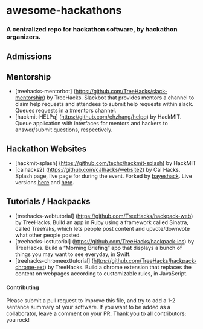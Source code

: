# awesome-hackathons
### A centralized repo for hackathon software, by hackathon organizers.

## Admissions

## Mentorship
- [treehacks-mentorbot] (https://github.com/TreeHacks/slack-mentorship) by TreeHacks. Slackbot that provides mentors a channel to claim help requests and attendees to submit help requests within slack. Queues requests in a #mentors channel.
- [hackmit-HELPq] (https://github.com/ehzhang/helpq) by HackMIT. Queue application with interfaces for mentors and hackers to answer/submit questions, respectively.

## Hackathon Websites
- [hackmit-splash] (https://github.com/techx/hackmit-splash) by HackMIT
- [calhacks2] (https://github.com/calhacks/website2) by Cal Hacks. Splash page, live page for during the event. Forked by [bayeshack](https://github.com/lukasschwab/website2). Live versions [here](http://www.calhacks.io/) and [here](http://bayeshack.org/).

## Tutorials / Hackpacks
- [treehacks-webtutorial] (https://github.com/TreeHacks/hackpack-web) by TreeHacks. Build an app in Ruby using a framework called Sinatra, called TreeYaks, which lets people post content and upvote/downvote what other people posted.
- [treehacks-iostutorial] (https://github.com/TreeHacks/hackpack-ios) by TreeHacks. Build a “Morning Briefing” app that displays a bunch of things you may want to see everyday, in Swift.
- [treehacks-chromeexttutorial] (https://github.com/TreeHacks/hackpack-chrome-ext) by TreeHacks. Build a chrome extension that replaces the content on webpages according to customizable rules, in JavaScript.

#### Contributing
Please submit a pull request to improve this file, and try to add a 1-2 sentance summary of your software. If you want to be added as a collaborator, leave a comment on your PR. Thank you to all contributors; you rock!
